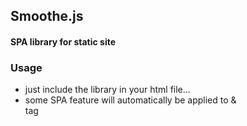 ## Smoothe.js

#### SPA library for static site


### Usage

- just include the library in your html file...
- some SPA feature will automatically be applied to <A> & <FORM> tag
